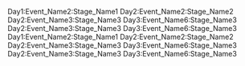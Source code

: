 Day1:Event_Name2:Stage_Name1
Day2:Event_Name2:Stage_Name2
Day2:Event_Name3:Stage_Name3
Day3:Event_Name6:Stage_Name3
Day2:Event_Name3:Stage_Name3
Day3:Event_Name6:Stage_Name3
Day1:Event_Name2:Stage_Name1
Day2:Event_Name2:Stage_Name2
Day2:Event_Name3:Stage_Name3
Day3:Event_Name6:Stage_Name3
Day2:Event_Name3:Stage_Name3
Day3:Event_Name6:Stage_Name3
